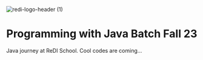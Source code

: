 ![redi-logo-header (1)](https://github.com/farhanasarker/Programming-with-Java-Batch-Fall-23/assets/61742023/e42e314f-5bac-4d21-8225-210e0f428093)

# Programming with Java Batch Fall 23
Java journey at ReDI School. Cool codes are coming...  

